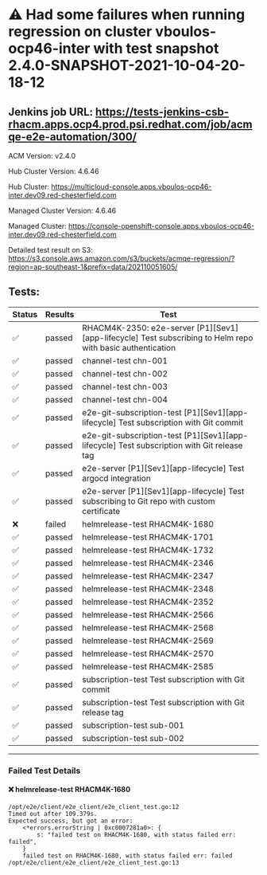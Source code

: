 # :warning: Had some failures when running regression on cluster vboulos-ocp46-inter with test snapshot 2.4.0-SNAPSHOT-2021-10-04-20-18-12 

## Jenkins job URL: https://tests-jenkins-csb-rhacm.apps.ocp4.prod.psi.redhat.com/job/acmqe-e2e-automation/300/


ACM Version: v2.4.0

Hub Cluster Version: 4.6.46

Hub Cluster: https://multicloud-console.apps.vboulos-ocp46-inter.dev09.red-chesterfield.com

Managed Cluster Version: 4.6.46

Managed Cluster: https://console-openshift-console.apps.vboulos-ocp46-inter.dev09.red-chesterfield.com

Detailed test result on S3: https://s3.console.aws.amazon.com/s3/buckets/acmqe-regression/?region=ap-southeast-1&prefix=data/202110051605/

## Tests:

|Status|Results|Test|
|---|---|---|
| :white_check_mark: | passed | RHACM4K-2350: e2e-server [P1][Sev1][app-lifecycle] Test subscribing to Helm repo with basic authentication |
| :white_check_mark: | passed | channel-test chn-001 |
| :white_check_mark: | passed | channel-test chn-002 |
| :white_check_mark: | passed | channel-test chn-003 |
| :white_check_mark: | passed | channel-test chn-004 |
| :white_check_mark: | passed | e2e-git-subscription-test [P1][Sev1][app-lifecycle] Test subscription with Git commit |
| :white_check_mark: | passed | e2e-git-subscription-test [P1][Sev1][app-lifecycle] Test subscription with Git release tag |
| :white_check_mark: | passed | e2e-server [P1][Sev1][app-lifecycle] Test argocd integration |
| :white_check_mark: | passed | e2e-server [P1][Sev1][app-lifecycle] Test subscribing to Git repo with custom certificate |
| :x: | failed | helmrelease-test RHACM4K-1680 |
| :white_check_mark: | passed | helmrelease-test RHACM4K-1701 |
| :white_check_mark: | passed | helmrelease-test RHACM4K-1732 |
| :white_check_mark: | passed | helmrelease-test RHACM4K-2346 |
| :white_check_mark: | passed | helmrelease-test RHACM4K-2347 |
| :white_check_mark: | passed | helmrelease-test RHACM4K-2348 |
| :white_check_mark: | passed | helmrelease-test RHACM4K-2352 |
| :white_check_mark: | passed | helmrelease-test RHACM4K-2566 |
| :white_check_mark: | passed | helmrelease-test RHACM4K-2568 |
| :white_check_mark: | passed | helmrelease-test RHACM4K-2569 |
| :white_check_mark: | passed | helmrelease-test RHACM4K-2570 |
| :white_check_mark: | passed | helmrelease-test RHACM4K-2585 |
| :white_check_mark: | passed | subscription-test Test subscription with Git commit |
| :white_check_mark: | passed | subscription-test Test subscription with Git release tag |
| :white_check_mark: | passed | subscription-test sub-001 |
| :white_check_mark: | passed | subscription-test sub-002 |


---

### Failed Test Details

#### :x: helmrelease-test RHACM4K-1680

```
/opt/e2e/client/e2e_client/e2e_client_test.go:12
Timed out after 109.379s.
Expected success, but got an error:
    <*errors.errorString | 0xc0007281a0>: {
        s: "failed test on RHACM4K-1680, with status failed err: failed",
    }
    failed test on RHACM4K-1680, with status failed err: failed
/opt/e2e/client/e2e_client/e2e_client_test.go:13
```

